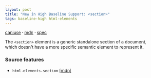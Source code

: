 ```yaml
---
layout: post
title: "New in High Baseline Support: <section>"
tags: baseline-high html-elements
---
```


[caniuse](https://caniuse.com/?search=section) · [mdn](https://developer.mozilla.org/en-US/search?q=<section>) · [spec](https://html.spec.whatwg.org/multipage/sections.html#the-section-element)

The `<section>` element is a generic standalone section of a document, which doesn't have a more specific semantic element to represent it.

### Source features

- ``html.elements.section`` [[mdn]](https://developer.mozilla.org/en-US/search?q=html.elements.section)

